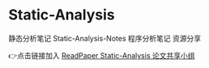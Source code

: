 # Static-Analysis
静态分析笔记 Static-Analysis-Notes 程序分析笔记 资源分享

&#x1F449;点击链接加入 [ReadPaper Static-Analysis 论文共享小组](https://readpaper.com/team/invite/641434673198694400)
